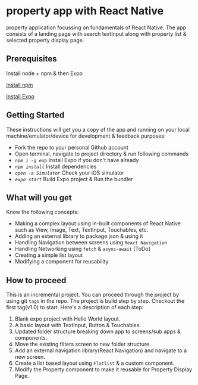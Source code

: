 # property app with React Native

 property application focussing on fundamentals of React Native. The app consists of a landing page with search textInput along with property list  & selected property display page. 

## Prerequisites

Install node + npm & then Expo

[Install npm](https://www.npmjs.com/get-npm)

[Install Expo](https://docs.expo.io/versions/latest/)

## Getting Started

These instructions will get you a copy of the app and running on your local machine/emulator/device for development & feedback purposes:

- Fork the repo to your personal Github account
- Open terminal, navigate to project directory & run following commands
- *`npm i -g exp`* Install Expo if you don't have already
- *`npm install`* Install dependencies
- *`open -a Simulator`* Check your iOS simulator
- *`expo start`* Build Expo project & Run the bundler



## What will you get
Know the following concepts:

- Making a complex layout using in-built components of React Native such as View, Image, Text, TextInput, Touchables, etc.
- Adding an external library to package.json & using it
- Handling Navigation between screens using `React Navigation`
- Handling Networking using `fetch` & `async-await` [ToDo]
- Creating a simple list layout
- Modifying a component for reusability

## How to proceed
This is an incremental project. You can proceed through the project by using git `tags` in the repo. The project is build step by step. Checkout the first tag(v1.0) to start. Here's a description of each step:

1. Blank expo project with Hello World layout.
2. A basic layout with TextInput, Button & Touchables.
3. Updated folder structure breaking down app to screens/sub apps & components.
4. Move the existing filters screen to new folder structure.
5. Add an external navigation library(React Navigation) and navigate to a new screen.
6. Create a list based layout using `Flatlist` & a custom component.
7. Modify the Property component to make it reusable for Property Display Page.
